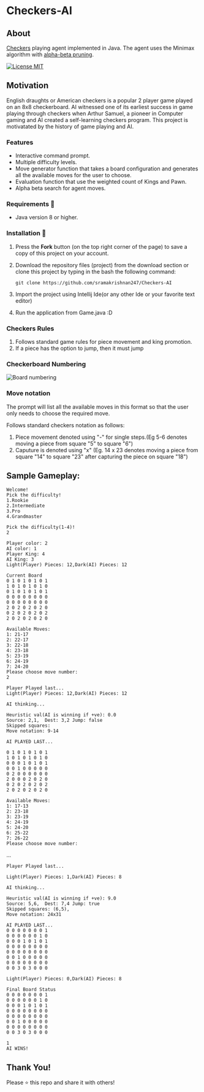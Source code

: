 # Checkers-AI

## About
[Checkers](https://en.wikipedia.org/wiki/Draughts) playing agent implemented in Java. The agent uses the Minimax algorithm with [alpha-beta pruning](https://en.wikipedia.org/wiki/Alpha%E2%80%93beta_pruning). 

[![License MIT](https://img.shields.io/badge/license-MIT-blue.svg)](LICENSE)

## Motivation

English draughts or American checkers is a popular 2 player game played on an 8x8 checkerboard. AI witnessed one of its earliest success in game playing through checkers when Arthur Samuel, a pioneer in Computer gaming and AI created a self-learning checkers program. This project is motivatated by the history of game playing and AI.

### Features
* Interactive command prompt.
* Multiple difficulty levels.
* Move generator function that takes a board configuration and generates all the available moves for the user to choose.
* Evaluation function that use the weighted count of Kings and Pawn.
* Alpha beta search for agent moves.

### Requirements 🔧
* Java version 8 or higher.

### Installation 🔌
1. Press the **Fork** button (on the top right corner of the page) to save a copy of this project on your account.

2. Download the repository files (project) from the download section or clone this project by typing in the bash the following command:

       git clone https://github.com/sramakrishnan247/Checkers-AI
3. Import the project using Intellij Ide(or any other Ide or your favorite text editor)
4. Run the application from Game.java :D

### Checkers Rules
1. Follows standard game rules for piece movement and king promotion.
2. If a piece has the option to jump, then it must jump

### Checkerboard Numbering
![Board numbering](https://upload.wikimedia.org/wikipedia/commons/thumb/f/fd/Draughts_Notation.svg/220px-Draughts_Notation.svg.png)

### Move notation
The prompt will list all the available moves in this format so that the user only needs to choose the required move.

Follows standard checkers notation as follows:
1. Piece movement denoted using "-" for single steps.(Eg 5-6 denotes moving a piece from square "5" to square "6")
2. Caputure is denoted using "x" (Eg. 14 x 23 denotes moving a piece from square "14" to square "23" after capturing the piece on square "18")


## Sample Gameplay:
```
Welcome!
Pick the difficulty!
1.Rookie
2.Intermediate
3.Pro
4.Grandmaster

Pick the difficulty(1-4)!
2

Player color: 2
AI color: 1
Player King: 4
AI King: 3
Light(Player) Pieces: 12,Dark(AI) Pieces: 12

Current Board
0 1 0 1 0 1 0 1 
1 0 1 0 1 0 1 0 
0 1 0 1 0 1 0 1 
0 0 0 0 0 0 0 0 
0 0 0 0 0 0 0 0 
2 0 2 0 2 0 2 0 
0 2 0 2 0 2 0 2 
2 0 2 0 2 0 2 0 

Available Moves: 
1: 21-17
2: 22-17
3: 22-18
4: 23-18
5: 23-19
6: 24-19
7: 24-20
Please choose move number:
2

Player Played last...
Light(Player) Pieces: 12,Dark(AI) Pieces: 12

AI thinking...

Heuristic val(AI is winning if +ve): 0.0
Source: 2,1,  Dest: 3,2 Jump: false
Skipped squares: 
Move notation: 9-14

AI PLAYED LAST...

0 1 0 1 0 1 0 1 
1 0 1 0 1 0 1 0 
0 0 0 1 0 1 0 1 
0 0 1 0 0 0 0 0 
0 2 0 0 0 0 0 0 
2 0 0 0 2 0 2 0 
0 2 0 2 0 2 0 2 
2 0 2 0 2 0 2 0 

Available Moves: 
1: 17-13
2: 23-18
3: 23-19
4: 24-19
5: 24-20
6: 25-22
7: 26-22
Please choose move number:
```
...

```
Player Played last...

Light(Player) Pieces: 1,Dark(AI) Pieces: 8

AI thinking...

Heuristic val(AI is winning if +ve): 9.0
Source: 5,6,  Dest: 7,4 Jump: true
Skipped squares: (6,5),
Move notation: 24x31

AI PLAYED LAST...
0 0 0 0 0 0 0 1 
0 0 0 0 0 0 1 0 
0 0 0 1 0 1 0 1 
0 0 0 0 0 0 0 0 
0 0 0 0 0 0 0 0 
0 0 1 0 0 0 0 0 
0 0 0 0 0 0 0 0 
0 0 3 0 3 0 0 0 

Light(Player) Pieces: 0,Dark(AI) Pieces: 8

Final Board Status
0 0 0 0 0 0 0 1 
0 0 0 0 0 0 1 0 
0 0 0 1 0 1 0 1 
0 0 0 0 0 0 0 0 
0 0 0 0 0 0 0 0 
0 0 1 0 0 0 0 0 
0 0 0 0 0 0 0 0 
0 0 3 0 3 0 0 0 

1
AI WINS!
```



## Thank You!
Please ⭐️ this repo and share it with others!

